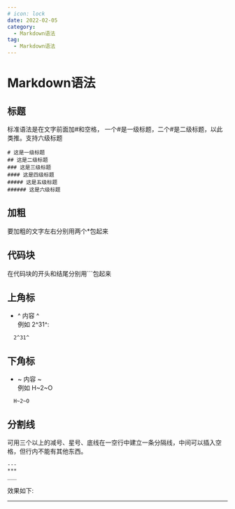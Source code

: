 ```yaml
---
# icon: lock
date: 2022-02-05
category:
  - Markdown语法
tag:
  - Markdown语法
---
```


# Markdown语法
 

## 标题
标准语法是在文字前面加#和空格， 一个#是一级标题，二个#是二级标题，以此类推。支持六级标题
```
# 这是一级标题
## 这是二级标题
### 这是三级标题
#### 这是四级标题
##### 这是五级标题
###### 这是六级标题
```

## 加粗
要加粗的文字左右分别用两个*包起来

## 代码块
在代码块的开头和结尾分别用```包起来

## 上角标
- ^ 内容 ^ <br/>
例如 2^31^:
```
  2^31^
```
## 下角标
- ~ 内容 ~  <br/>
例如 H~2~O
```
  H~2~O
```

## 分割线
可用三个以上的减号、星号、底线在一空行中建立一条分隔线，中间可以插入空格，但行内不能有其他东西。
```
---
***
___
```




效果如下:

---




